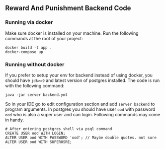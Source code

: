 Reward And Punishment Backend Code
-----------

### Running via docker
Make sure docker is installed on your machine. 
Run the following commands at the root of your project:

```
docker build -t app .
docker-compose up
```

### Running without docker
If you prefer to setup your env for backend instead of using docker, you should 
have `jdk>=9` and latest version of postgres installed. The code is run with the 
following command: 

```java -jar server backend.yml```

So in your IDE go to edit configuration section and add `server backend` to 
program arguments. In postgres you should have user `ood` with password `ood` who is 
also a super user and can login. Following commands may come in handy.

```
# After entering postgres shell via psql command
CREATE USER ood WITH LOGIN;
ALTER USER ood WITH PASSWORD 'ood'; // Maybe double quotes. not sure
ALTER USER ood WITH SUPERUSRE;
``` 

